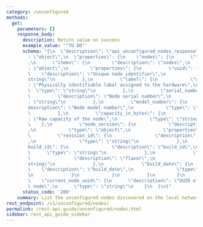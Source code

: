 ```yaml
---
category: /unconfigured
methods:
  get:
    parameters: []
    response_body:
      description: Return value on success
      example_value: '"TO DO"'
      schema: "{\n  \"description\": \"api_unconfigured_nodes_response\",\n  \"type\"\
        : \"object\",\n  \"properties\": {\n    \"nodes\": {\n      \"type\": \"array\"\
        ,\n      \"items\": {\n        \"description\": \"nodes\",\n        \"type\"\
        : \"object\",\n        \"properties\": {\n          \"uuid\": {\n        \
        \    \"description\": \"Unique node identifier\",\n            \"type\": \"\
        string\"\n          },\n          \"label\": {\n            \"description\"\
        : \"Physically identifiable label assigned to the hardware\",\n          \
        \  \"type\": \"string\"\n          },\n          \"serial_number\": {\n  \
        \          \"description\": \"Node serial number\",\n            \"type\"\
        : \"string\"\n          },\n          \"model_number\": {\n            \"\
        description\": \"Node model number\",\n            \"type\": \"string\"\n\
        \          },\n          \"capacity_in_bytes\": {\n            \"description\"\
        : \"Raw capacity of the node\",\n            \"type\": \"string\"\n      \
        \    },\n          \"node_version\": {\n            \"description\": \"Version\"\
        ,\n            \"type\": \"object\",\n            \"properties\": {\n    \
        \          \"revision_id\": {\n                \"description\": \"revision_id\"\
        ,\n                \"type\": \"string\"\n              },\n              \"\
        build_id\": {\n                \"description\": \"build_id\",\n          \
        \      \"type\": \"string\"\n              },\n              \"flavor\": {\n\
        \                \"description\": \"flavor\",\n                \"type\": \"\
        string\"\n              },\n              \"build_date\": {\n            \
        \    \"description\": \"build_date\",\n                \"type\": \"string\"\
        \n              }\n            }\n          }\n        }\n      }\n    },\n\
        \    \"current_node_uuid\": {\n      \"description\": \"UUID of the current\
        \ node\",\n      \"type\": \"string\"\n    }\n  }\n}"
      status_code: '200'
    summary: List the unconfigured nodes discovered on the local network.
rest_endpoint: /v1/unconfigured/nodes/
permalink: /rest-api-guide/unconfigured/nodes.html
sidebar: rest_api_guide_sidebar
---
```

